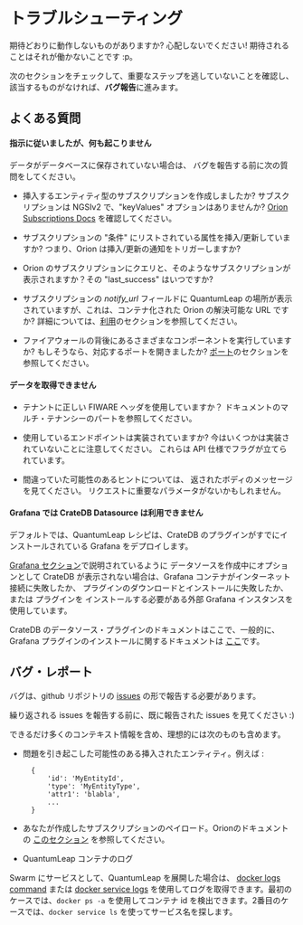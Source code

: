 # トラブルシューティング

期待どおりに動作しないものがありますか? 心配しないでください!
期待されることはそれが働かないことです :p。

次のセクションをチェックして、重要なステップを逃していないことを確認し、
該当するものがなければ、**バグ報告**に進みます。

## よくある質問

#### 指示に従いましたが、何も起こりません

データがデータベースに保存されていない場合は、
バグを報告する前に次の質問をしてください。

- 挿入するエンティティ型のサブスクリプションを作成しましたか?
サブスクリプションは NGSIv2 で、"keyValues" オプションはありませんか?
[Orion Subscriptions Docs](https://fiware-orion.readthedocs.io/en/master/user/walkthrough_apiv2/index.html#subscriptions)
を確認してください。

- サブスクリプションの "条件" にリストされている属性を挿入/更新していますか?
つまり、Orion は挿入/更新の通知をトリガーしますか?


- Orion のサブスクリプションにクエリと、そのようなサブスクリプションが
表示されますか？その "last_success" はいつですか?

- サブスクリプションの *notify_url* フィールドに QuantumLeap
の場所が表示されていますが、これは、コンテナ化された Orion の解決可能な URL
ですか? 詳細については、[利用](./index.md)のセクションを参照してください。


- ファイアウォールの背後にあるさまざまなコンポーネントを実行していますか?
もしそうなら、対応するポートを開きましたか?
[ポート](../admin/ports.md)のセクションを参照してください。

#### データを取得できません

- テナントに正しい FIWARE ヘッダを使用していますか？
ドキュメントのマルチ・テナンシーのパートを参照してください。

- 使用しているエンドポイントは実装されていますか?
今はいくつかは実装されていないことに注意してください。
これらは API 仕様でフラグが立てられています。

- 間違っていた可能性のあるヒントについては、
返されたボディのメッセージを見てください。
リクエストに重要なパラメータがないかもしれません。


#### Grafana では CrateDB Datasource は利用できません

デフォルトでは、QuantumLeap レシピは、CrateDB のプラグインがすでにインストールされている Grafana をデプロイします。

[Grafana セクション](../admin/grafana.md)で説明されているように
データソースを作成中にオプションとして CrateDB が表示されない場合は、Grafana
コンテナがインターネット接続に失敗したか、
プラグインのダウンロードとインストールに失敗したか、または プラグインを
インストールする必要がある外部 Grafana インスタンスを使用しています。

CrateDB のデータソース・プラグインのドキュメントはここで、一般的に、Grafana
プラグインのインストールに関するドキュメントは
[ここ](http://docs.grafana.org/plugins/installation/)です。

## バグ・レポート

バグは、github リポジトリの
[issues](https://github.com/smartsdk/ngsi-timeseries-api/issues)
の形で報告する必要があります。

繰り返される issues を報告する前に、既に報告された issues を見てください :)

できるだけ多くのコンテキスト情報を含め、理想的には次のものも含めます。

- 問題を引き起こした可能性のある挿入されたエンティティ。例えば :

        {
            'id': 'MyEntityId',
            'type': 'MyEntityType',
            'attr1': 'blabla',
            ...
        }

- あなたが作成したサブスクリプションのペイロード。Orionのドキュメントの
[このセクション](https://fiware-orion.readthedocs.io/en/master/user/walkthrough_apiv2/index.html#subscriptions)
を参照してください。

- QuantumLeap コンテナのログ

Swarm にサービスとして、QuantumLeap を展開した場合は、
[docker logs command](https://docs.docker.com/engine/reference/commandline/logs/#options)
または
[docker service logs](https://docs.docker.com/engine/reference/commandline/service_logs/)
を使用してログを取得できます。最初のケースでは、`docker ps -a`
を使用してコンテナ id を検出できます。2番目のケースでは、`docker service ls`
を使ってサービス名を探します。
